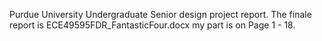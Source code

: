 Purdue University Undergraduate Senior design project report.
The finale report is ECE49595FDR_FantasticFour.docx my part is on Page 1 - 18.
